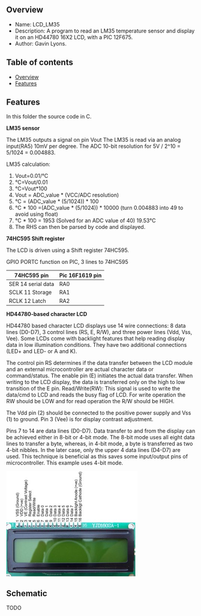 
Overview
--------------------------------------------
* Name: LCD_LM35
* Description: A program to read an LM35 temperature sensor and display it on an 
HD44780 16X2 LCD, with a PIC 12F675.
* Author: Gavin Lyons.

Table of contents
---------------------------

  * [Overview](#overview)
  * [Features](#features)


Features
----------------------

In this folder the source code in C.

**LM35 sensor** 

The LM35 outputs a signal on pin Vout
The LM35 is read via an analog input(RA5) 10mV per degree.
The ADC 10-bit resolution for 5V / 2^10 = 5/1024 = 0.004883.

LM35 calculation:

1. Vout=0.01/°C
2. °C=Vout/0.01
3. °C=Vout*100
4. Vout = ADC_value * (VCC/ADC resolution)
5. °C = (ADC_value * (5/1024)) * 100 
6. °C * 100  =(ADC_value * (5/1024)) * 10000 (turn 0.004883 into 49 to avoid using float)
7.  °C * 100 = 1953 (Solved for an ADC value  of 40) 19.53°C
8. The RHS can then be parsed by code and displayed. 

**74HC595 Shift register**

The LCD is driven using a Shift register 74HC595. 

GPIO PORTC function on PIC, 3 lines to 74HC595

| 74HC595 pin  | Pic 16F1619 pin |
| ------ | ------ |
| SER  14 serial data | RA0 |
| SCLK 11 Storage | RA1 |
| RCLK 12 Latch | RA2 |


**HD44780-based character LCD**

HD44780 based character LCD displays use 14 wire connections: 8 data lines (D0-D7), 3 control lines (RS, E, R/W), and three power lines (Vdd, Vss, Vee). Some LCDs come with backlight features that help reading display data in low illumination conditions. They have two additional connections (LED+ and LED- or A and K).

The control pin RS determines if the data transfer between the LCD module and an external microcontroller are actual character data or command/status. The enable pin (E) initiates the actual data transfer. When writing to the LCD display, the data is transferred only on the high to low transition of the E pin.
Read/Write(RW): This signal is used to write the data/cmd to LCD and reads the busy flag of LCD. For write operation the RW should be LOW and for read operation the R/W should be HIGH.

The Vdd pin (2) should be connected to the positive power supply and Vss (1) to ground. Pin 3 (Vee) is for display contrast adjustment.

Pins 7 to 14 are data lines (D0-D7). Data transfer to and from the display can be achieved either in 8-bit or 4-bit mode. The 8-bit mode uses all eight data lines to transfer a byte, whereas, in 4-bit mode, a byte is transferred as two 4-bit nibbles. In the later case, only the upper 4 data lines (D4-D7) are used. This technique is beneficial as this saves some input/output pins of microcontroller. This example uses 4-bit mode.

![pinout](https://github.com/gavinlyonsrepo/pic_16F1619_projects/blob/master/images/LCD.jpg)


Schematic
------------------------

TODO

